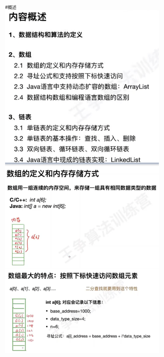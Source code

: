 #概述
![](.z_01_算法_类别_数组_images/3cce0f74.png)
![](.z_01_算法_类别_数组_images/a9146746.png)
![](.z_01_算法_类别_数组_images/f582a587.png)

